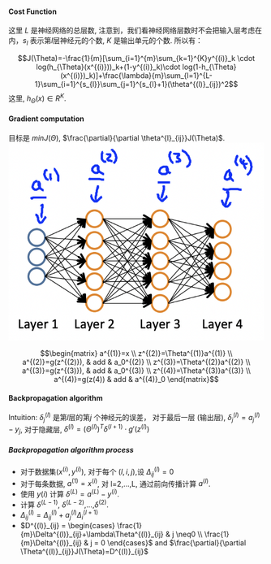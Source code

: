 #### Cost Function

这里 $L$ 是神经网络的总层数, 注意到，我们看神经网络层数时不会把输入层考虑在内，$s_l$ 表示第$l$层神经元的个数,  $K$ 是输出单元的个数. 所以有：

$$J(\Theta)=-\frac{1}{m}[\sum_{i=1}^{m}\sum_{k=1}^{K}y^{(i)}_k 
\cdot log(h_{\Theta}(x^{(i)}))_k+(1-y^{(i)}_k)\cdot log(1-h_{\Theta}(x^{(i)})_k)]+\frac{\lambda}{m}\sum_{l=1}^{L-1}\sum_{i=1}^{s_{l}}\sum_{j=1}^{s_{l}+1}(\theta^{(l)}_{ij})^2$$
这里, $h_{\Theta}(x) \in R^{K}$.

#### Gradient computation

目标是 $min J(\Theta)$,  $\frac{\partial}{\partial \theta^{l}_{ij}}J(\Theta)$.
![img](../img/note4_backpropagation1.jpg )

$$\begin{matrix} a^{(1)}=x \\ 
z^{(2)}=\Theta^{(1)}a^{(1)} \\
a^{(2)}=g(z^{(2)}), & add & a_0^{(2)} \\ z^{(3)}=\Theta^{(2)}a^{(2)} \\
a^{(3)}=g(z^{(3)}), & add & a_0^{(3)} \\ z^{(4)}=\Theta^{(3)}a^{(3)} \\ a^{(4)}=g(z(4)) & add & a^{(4)}_0
\end{matrix}$$

#### Backpropagation algorithm

Intuition: $\delta^{(l)}_j$ 是第$l$层的第$j$ 个神经元的误差， 对于最后一层 (输出层), $\delta^{(l)}_j=a^{(l)}_j-y_j$, 对于隐藏层, $\delta^{(l)}=(\Theta^{(l)})^T \delta^{(l+1)} \cdot g'(z^{(l)})$

##### Backpropagation algorithm process

+ 对于数据集$(x^{(i)},y^{(i)})$, 对于每个 $(l,i,j)$,设 $\Delta^{(l)}_{ij}=0$
+ 对于每条数据, $a^{(1)}=x^{(i)}$, 对 l=2,...,L, 通过前向传播计算 $a^{(l)}$.
+ 使用 $y{(i)}$ 计算 $\delta^{(L)}=a^{(L)}-y^{(i)}$.
+ 计算 $\delta^{(L-1)}$, $\delta^{(L-2)}$,...,$\delta^{(2)}$.
+ $\Delta^{(l)}_{ij}=\Delta^{(l)}_{ij}+a^{(l)}_{j}\Delta^{(l+1)}_{i}$
+ $D^{(l)}_{ij} = \begin{cases} \frac{1}{m}\Delta^{(l)}_{ij}+\lambda\Theta^{(l)}_{ij} & j \neq0 \\ \frac{1}{m}\Delta^{(l)}_{ij} & j = 0 \end{cases}$
and 
$\frac{\partial}{\partial \Theta^{(l)}_{ij}}J(\Theta)=D^{(l)}_{ij}$

